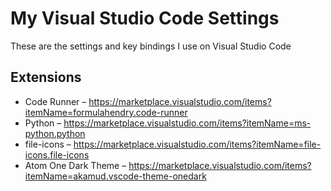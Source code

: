# My Visual Studio Code Settings
These are the settings and key bindings I use on Visual Studio Code

## Extensions
- Code Runner – https://marketplace.visualstudio.com/items?itemName=formulahendry.code-runner
- Python – https://marketplace.visualstudio.com/items?itemName=ms-python.python
- file-icons – https://marketplace.visualstudio.com/items?itemName=file-icons.file-icons
- Atom One Dark Theme – https://marketplace.visualstudio.com/items?itemName=akamud.vscode-theme-onedark
